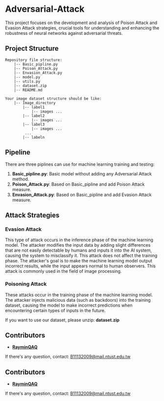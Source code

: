 # Adversarial-Attack
This project focuses on the development and analysis of Poison Attack and Evasion Attack strategies, crucial tools for understanding and enhancing the robustness of neural networks against adversarial threats.

## Project Structure

```
Repository file structure:
    |-- Basic_pipline.py
    |-- Poison_Attack.py
    |-- Envasion_Attack.py
    |-- model.py
    |-- utils.py
    |-- dataset.zip
    |-- README.md
```

```
Your image dataset structure should be like:
    |-- Image_directory
        |-- label1
            |-- images ...
        |-- label2
            |-- images ...
        |-- label3
            |-- images ...
         ...
        |-- labeln
```


## Pipeline
There are three piplines can use for machine learning training and testing:
1. **Basic_pipline.py**: Basic model without adding any Adversarial Attack method.
2. **Poison_Attack.py**: Based on Basic_pipline and add Poison Attack measure.
3. **Envasion_Attack.py**: Based on Basic_pipline and add Evasion Attack measure.

## Attack Strategies
### Evasion Attack
This type of attack occurs in the inference phase of the machine learning model. The attacker modifies the input data by adding slight differences that are not easily detectable by humans and inputs it into the AI system, causing the system to misclassify it. This attack does not affect the training phase. The attacker's goal is to make the machine learning model output incorrect results, while the input appears normal to human observers. This attack is commonly used in the field of image processing.

### Poisoning Attack
These attacks occur in the training phase of the machine learning model. The attacker injects malicious data (such as backdoors) into the training dataset, causing the model to make incorrect predictions when encountering certain types of inputs in the future.

If you want to use our dataset, please unzip: **dataset.zip**

## Contributors
- **[RayminQAQ](https://github.com/RayminQAQ)** 

If there's any question, contact: B11132009@mail.ntust.edu.tw

## Contributors
- **[RayminQAQ](https://github.com/RayminQAQ)** 

If there's any question, contact: B11132009@mail.ntust.edu.tw
